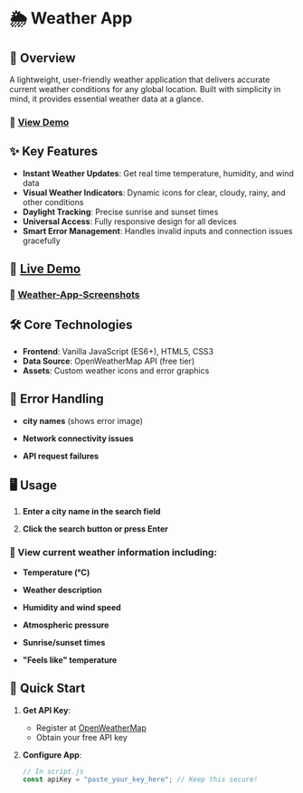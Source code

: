 # 🌦️ Weather App

## 📌 Overview

A lightweight, user-friendly weather application that delivers accurate current weather conditions for any global location. Built with simplicity in mind, it provides essential weather data at a glance.

### 🔗 [View Demo]()

## ✨ Key Features

- **Instant Weather Updates**: Get real time temperature, humidity, and wind data
- **Visual Weather Indicators**: Dynamic icons for clear, cloudy, rainy, and other conditions
- **Daylight Tracking**: Precise sunrise and sunset times
- **Universal Access**: Fully responsive design for all devices
- **Smart Error Management**: Handles invalid inputs and connection issues gracefully

## 🔗 [Live Demo](https://Weather-App.vercel.app/)

### 📸 [Weather-App-Screenshots](images/screenshot.png)

## 🛠️ Core Technologies

- **Frontend**: Vanilla JavaScript (ES6+), HTML5, CSS3
- **Data Source**: OpenWeatherMap API (free tier)
- **Assets**: Custom weather icons and error graphics

## 🚨 Error Handling

- **city names** (shows error image)

- **Network connectivity issues**

- **API request failures**

## 🖥️ Usage

1. **Enter a city name in the search field**

2. **Click the search button or press Enter**

### 🔎 View current weather information including:

- **Temperature (°C)**

- **Weather description**

- **Humidity and wind speed**

- **Atmospheric pressure**

- **Sunrise/sunset times**

- **"Feels like" temperature**

## 🚀 Quick Start

1. **Get API Key**:

   - Register at [OpenWeatherMap](https://home.openweathermap.org/users/sign_up)
   - Obtain your free API key

2. **Configure App**:
   ```javascript
   // In script.js
   const apiKey = "paste_your_key_here"; // Keep this secure!
   ```
